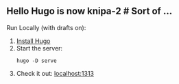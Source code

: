 Hello Hugo is now knipa-2    # Sort of ...
----------

Run Locally (with drafts on):
1. [Install Hugo](https://gohugo.io/getting-started/installing/)
1. Start the server:
    ```
    hugo -D serve
    ```
1. Check it out: [localhost:1313](http://localhost:1313)

